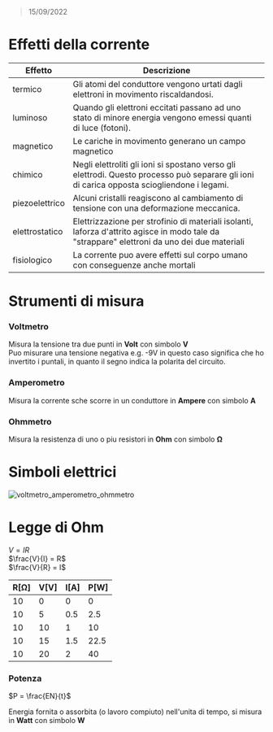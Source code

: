 > 15/09/2022

# Effetti della corrente

 |Effetto|Descrizione|
 |---|---|
 |termico|Gli atomi del conduttore vengono urtati dagli elettroni in movimento riscaldandosi.|
 |luminoso|Quando gli elettroni eccitati passano ad uno stato di minore energia vengono emessi quanti di luce (fotoni).|
 |magnetico|Le cariche in movimento generano un campo magnetico|
 |chimico|Negli elettroliti gli ioni si spostano verso gli elettrodi. Questo processo può separare gli ioni di carica opposta sciogliendone i legami.|
 |piezoelettrico|Alcuni cristalli reagiscono al cambiamento di tensione con una deformazione meccanica.|
 |elettrostatico|Elettrizzazione per strofinio di materiali isolanti, laforza d'attrito agisce in modo tale da "strappare" elettroni da uno dei due materiali|
 |fisiologico|La corrente puo avere effetti sul corpo umano con conseguenze anche mortali|
 
 
# Strumenti di misura

### Voltmetro

Misura la tensione tra due punti in **Volt** con simbolo **V**  
Puo misurare una tensione negativa e.g. -9V in questo caso significa che ho invertito i puntali, in quanto il segno indica la polarita del circuito. 


### Amperometro

Misura la corrente sche scorre in un conduttore in **Ampere** con simbolo **A** 

### Ohmmetro

Misura la resistenza di uno o piu resistori in **Ohm** con simbolo **Ω**


# Simboli elettrici
![voltmetro_amperometro_ohmmetro](https://user-images.githubusercontent.com/7195133/195444468-f7484f57-75d7-4cd2-a8f2-3f6d18638ce1.png)


# Legge di Ohm

$V = IR$  
$\frac{V}{I} = R$  
$\frac{V}{R} = I$  


 |R[Ω]|V[V]|I[A]|P[W]|
 |---|---|---|---|
 |10|0|0|0|
 |10|5|0.5|2.5|
 |10|10|1|10|
 |10|15|1.5|22.5|
 |10|20|2|40|

### Potenza

$P = \frac{EN}{t}$

Energia fornita o assorbita (o lavoro compiuto) nell'unita di tempo, si misura in **Watt** con simbolo **W**
